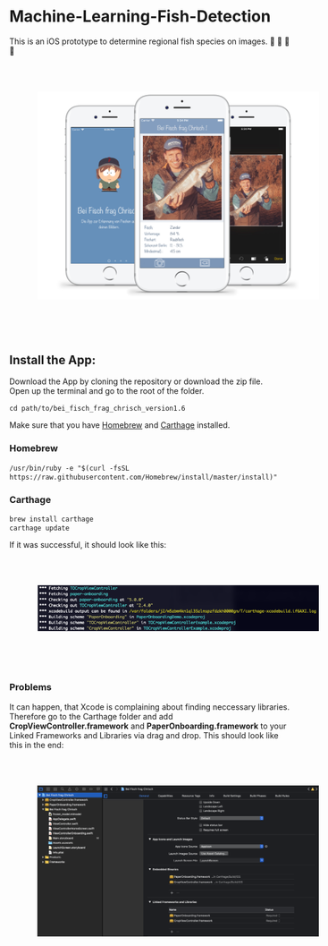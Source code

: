 # Machine-Learning-Fish-Detection
This is an iOS prototype to determine regional fish species on images. 🎣 🎣 🎣 🎣

<img src="./images/mockup_iphone_functionality.jpg" width="1000" style="display: block; padding:50px;"><br>

## Install the App:
Download the App by cloning the repository or download the zip file.<br>
Open up the terminal and go to the root of the folder.

```
cd path/to/bei_fisch_frag_chrisch_version1.6
```

Make sure that you have [Homebrew](https://brew.sh/index_de) and [Carthage](https://github.com/Carthage/Carthage) installed.

### Homebrew
```
/usr/bin/ruby -e "$(curl -fsSL https://raw.githubusercontent.com/Homebrew/install/master/install)"
```

### Carthage
```
brew install carthage
carthage update
```
If it was successful, it should look like this:

<img src="./images/carthage_update.png" width="600" style="display: block; padding:50px;"><br>

### Problems

It can happen, that Xcode is complaining about finding neccessary libraries. Therefore go to the Carthage folder and add
**CropViewController.framework** and **PaperOnboarding.framework** to your Linked Frameworks and Libraries via drag and drop. This should look like this in the end:
  
<img src="./images/xcode_frameworks_preview.png" width="1000" style="display: block; padding:50px;"><br>

